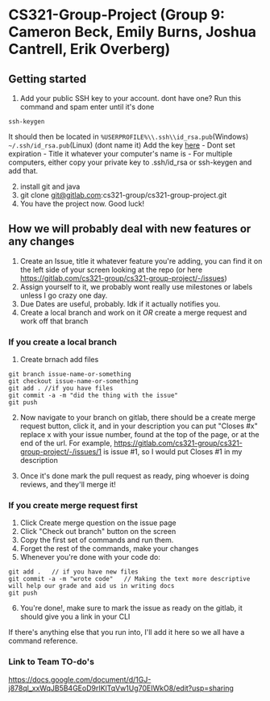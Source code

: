 # CS321-Group-Project (Group 9: Cameron Beck, Emily Burns, Joshua Cantrell, Erik Overberg)



## Getting started

1. Add your public SSH key to your account.
dont have one? Run this command and spam enter until it's done
```
ssh-keygen
```
It should then be located in `%USERPROFILE%\\.ssh\\id_rsa.pub`(Windows) `~/.ssh/id_rsa.pub`(Linux) (dont name it)
Add the key [here](https://gitlab.com/-/profile/keys)
    - Dont set expiration
    - Title it whatever your computer's name is
    - For multiple computers, either copy your private key to .ssh/id_rsa or ssh-keygen and add that. 

2. install git and java
3. git clone git@gitlab.com:cs321-group/cs321-group-project.git
4. You have the project now. Good luck!


## How we will probably deal with new features or any changes
1. Create an Issue, title it whatever feature you're adding, you can find it on the left side of your screen looking at the repo (or here https://gitlab.com/cs321-group/cs321-group-project/-/issues)
2. Assign yourself to it, we probably wont really use milestones or labels unless I go crazy one day.
3. Due Dates are useful, probably. Idk if it actually notifies you.
4. Create a local branch and work on it *OR* create a merge request and work off that branch

### If you create a local branch
1. Create brnach add files
```
git branch issue-name-or-something
git checkout issue-name-or-something
git add . //if you have files
git commit -a -m "did the thing with the issue"
git push
```
2. Now navigate to your branch on gitlab, there should be a create merge request button, click it, and in your description you can put "Closes #x" replace x with your issue number, found at the top of the page, or at the end of the url. For example,
https://gitlab.com/cs321-group/cs321-group-project/-/issues/1
is issue #1, so I would put Closes #1 in my description

3. Once it's done mark the pull request as ready, ping whoever is doing reviews, and they'll merge it!

### If you create merge request first
1. Click Create merge question on the issue page
2. Click "Check out branch" button on the screen
3. Copy the first set of commands and run them.
4. Forget the rest of the commands, make your changes
5. Whenever you're done with your code do:
```
git add .   // if you have new files
git commit -a -m "wrote code"   // Making the text more descriptive will help our grade and aid us in writing docs
git push
```
6. You're done!, make sure to mark the issue as ready on the gitlab, it should give you a link in your CLI



If there's anything else that you run into, I'll add it here so we all have a command reference.

### Link to Team TO-do's

https://docs.google.com/document/d/1GJ-j878ql_xxWqJB5B4GEoD9rIKlTqVw1Ug70EIWkO8/edit?usp=sharing


